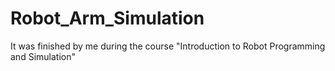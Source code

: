 # Robot_Arm_Simulation
It was finished by me during the course "Introduction to Robot Programming and Simulation"
